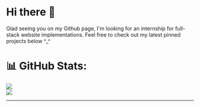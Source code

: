 # Hi there 👋

Glad seeing you on my Github page, I'm looking for an internship for full-stack website implementations.
Feel free to check out my latest pinned projects below ^_^ 


# 📊 GitHub Stats:
![](https://github-readme-streak-stats.herokuapp.com/?user=kevinandris&theme=radical&hide_border=false) <br/>
![](https://github-readme-stats.vercel.app/api/top-langs/?username=kevinandris&theme=radical&hide_border=false&include_all_commits=false&count_private=false&layout=compact)


---

